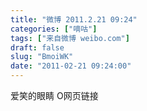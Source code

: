 ```yaml
---
title: "微博 2011.2.21 09:24"
categories: ["嘀咕"]
tags: ["来自微博 weibo.com"]
draft: false
slug: "BmoiWK"
date: "2011-02-21 09:24:00"
---
```


<p>爱笑的眼睛 O网页链接 ​​​​</p>

